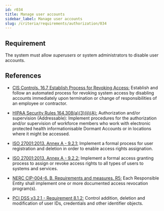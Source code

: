 ```yaml
---
id: r034
title: Manage user accounts
sidebar_label: Manage user accounts
slug: /criteria/requirements/authorization/034
---
```


## Requirement

The system must allow *superusers*
or system administrators
to disable user accounts.

## References

- [CIS Controls. 16.7 Establish Process for Revoking Access:](https://www.cisecurity.org/controls/)
Establish and follow an automated process
for revoking system access
by disabling accounts immediately upon termination
or change of responsibilities
of an employee or contractor.

- [HIPAA Security Rules 164.308(a)(3)(ii)(A):](https://www.law.cornell.edu/cfr/text/45/164.308)
Authorization and/or supervision (Addressable):
Implement procedures for the authorization
and/or supervision of workforce members
who work with
electronic protected health informationisable
Dormant Accounts
or in locations where it might be accessed.

- [ISO 27001:2013. Annex A - 9.2.1:](https://www.iso.org/obp/ui/#iso:std:54534:en)
Implement a formal process
for user registration and deletion
in order to enable access rights assignation.

- [ISO 27001:2013. Annex A - 9.2.2:](https://www.iso.org/obp/ui/#iso:std:54534:en)
Implement a formal access granting process
to assign or revoke access rights
to all types of users
to systems and services.

- [NERC CIP-004-6. B. Requirements and measures. R5:](https://www.nerc.com/pa/Stand/Reliability%20Standards/CIP-004-6.pdf)
Each Responsible Entity
shall implement one or more
documented access revocation program(s).

- [PCI DSS v3.2.1 - Requirement 8.1.2:](https://www.pcisecuritystandards.org/documents/PCI_DSS_v3-2-1.pdf)
Control addition, deletion
and modification of user IDs, credentials
and other identifier objects.
